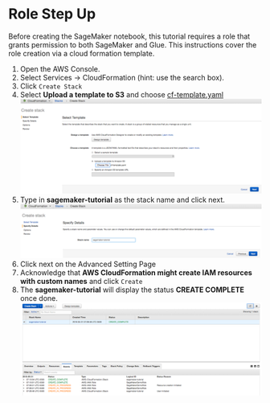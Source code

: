 # Role Step Up

Before creating the SageMaker notebook, this tutorial requires a role that
grants permission to both SageMaker and Glue.  This instructions cover the
role creation via a cloud formation template.

1. Open the AWS Console.
2. Select Services -> CloudFormation (hint: use the search box).
3. Click ```Create Stack```
4. Select **Upload a template to S3** and choose [cf-template.yaml](cf-template.yaml)
  ![Upload Template](/images/CreateStack01.png)
5. Type in **sagemaker-tutorial** as the stack name and click next.
  ![Name Stack](/images/CreateStack02.png)
6. Click next on the Advanced Setting Page
7. Acknowledge that __AWS CloudFormation might create IAM resources with custom names__ and click ```Create```
8. The **sagemaker-tutorial** will display the status __CREATE COMPLETE__ once done.
  ![Stack Ready](/images/CreateStack04.png)
